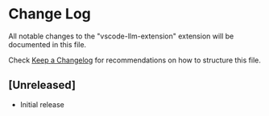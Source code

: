 # Change Log

All notable changes to the "vscode-llm-extension" extension will be documented in this file.

Check [Keep a Changelog](http://keepachangelog.com/) for recommendations on how to structure this file.

## [Unreleased]

- Initial release